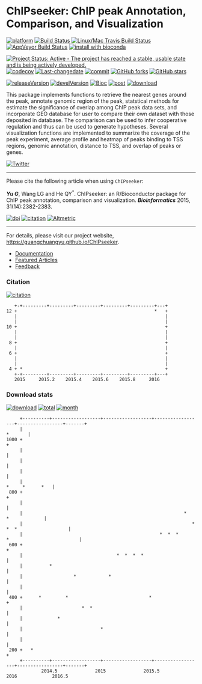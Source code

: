 ChIPseeker: ChIP peak Annotation, Comparison, and Visualization
===============================================================

[![platform](http://www.bioconductor.org/shields/availability/devel/ChIPseeker.svg)](https://www.bioconductor.org/packages/devel/bioc/html/ChIPseeker.html#archives) [![Build Status](http://www.bioconductor.org/shields/build/devel/bioc/ChIPseeker.svg)](https://bioconductor.org/checkResults/devel/bioc-LATEST/ChIPseeker/) [![Linux/Mac Travis Build Status](https://img.shields.io/travis/GuangchuangYu/ChIPseeker/master.svg?label=Mac%20OSX%20%26%20Linux)](https://travis-ci.org/GuangchuangYu/ChIPseeker) [![AppVeyor Build Status](https://img.shields.io/appveyor/ci/Guangchuangyu/ChIPseeker/master.svg?label=Windows)](https://ci.appveyor.com/project/GuangchuangYu/ChIPseeker) [![install with bioconda](https://img.shields.io/badge/install%20with-bioconda-green.svg?style=flat)](http://bioconda.github.io/recipes/bioconductor-chipseeker/README.html)

[![Project Status: Active - The project has reached a stable, usable state and is being actively developed.](http://www.repostatus.org/badges/latest/active.svg)](http://www.repostatus.org/#active) [![codecov](https://codecov.io/gh/GuangchuangYu/ChIPseeker/branch/master/graph/badge.svg)](https://codecov.io/gh/GuangchuangYu/ChIPseeker/) [![Last-changedate](https://img.shields.io/badge/last%20change-2016--08--29-green.svg)](https://github.com/GuangchuangYu/ChIPseeker/commits/master) [![commit](http://www.bioconductor.org/shields/commits/bioc/ChIPseeker.svg)](https://www.bioconductor.org/packages/devel/bioc/html/ChIPseeker.html#svn_source) [![GitHub forks](https://img.shields.io/github/forks/GuangchuangYu/ChIPseeker.svg)](https://github.com/GuangchuangYu/ChIPseeker/network) [![GitHub stars](https://img.shields.io/github/stars/GuangchuangYu/ChIPseeker.svg)](https://github.com/GuangchuangYu/ChIPseeker/stargazers)

[![releaseVersion](https://img.shields.io/badge/release%20version-1.8.9-green.svg?style=flat)](https://bioconductor.org/packages/ChIPseeker) [![develVersion](https://img.shields.io/badge/devel%20version-1.9.7-green.svg?style=flat)](https://github.com/GuangchuangYu/ChIPseeker) [![Bioc](http://www.bioconductor.org/shields/years-in-bioc/ChIPseeker.svg)](https://www.bioconductor.org/packages/devel/bioc/html/ChIPseeker.html#since) [![post](http://www.bioconductor.org/shields/posts/ChIPseeker.svg)](https://support.bioconductor.org/t/ChIPseeker/) [![download](http://www.bioconductor.org/shields/downloads/ChIPseeker.svg)](https://bioconductor.org/packages/stats/bioc/ChIPseeker/)

This package implements functions to retrieve the nearest genes around the peak, annotate genomic region of the peak, statstical methods for estimate the significance of overlap among ChIP peak data sets, and incorporate GEO database for user to compare their own dataset with those deposited in database. The comparison can be used to infer cooperative regulation and thus can be used to generate hypotheses. Several visualization functions are implemented to summarize the coverage of the peak experiment, average profile and heatmap of peaks binding to TSS regions, genomic annotation, distance to TSS, and overlap of peaks or genes.

[![Twitter](https://img.shields.io/twitter/url/https/github.com/GuangchuangYu/ChIPseeker.svg?style=social)](https://twitter.com/intent/tweet?hashtags=ChIPseeker&url=http://bioinformatics.oxfordjournals.org/content/31/14/2382)

------------------------------------------------------------------------

Please cite the following article when using `ChIPseeker`:

***Yu G***, Wang LG and He QY<sup>\*</sup>. ChIPseeker: an R/Bioconductor package for ChIP peak annotation, comparison and visualization. ***Bioinformatics*** 2015, 31(14):2382-2383.

[![doi](https://img.shields.io/badge/doi-10.1093/bioinformatics/btv145-green.svg?style=flat)](http://dx.doi.org/10.1093/bioinformatics/btv145) [![citation](https://img.shields.io/badge/cited%20by-16-green.svg?style=flat)](https://scholar.google.com.hk/scholar?oi=bibs&hl=en&cites=12053363057899219488) [![Altmetric](https://img.shields.io/badge/Altmetric-24-green.svg?style=flat)](https://www.altmetric.com/details/3781087)

------------------------------------------------------------------------

For details, please visit our project website, <https://guangchuangyu.github.io/ChIPseeker>.

-   [Documentation](https://guangchuangyu.github.io/ChIPseeker/documentation/)
-   [Featured Articles](https://guangchuangyu.github.io/ChIPseeker/featuredArticles/)
-   [Feedback](https://guangchuangyu.github.io/ChIPseeker/#feedback)

### Citation

[![citation](https://img.shields.io/badge/cited%20by-16-green.svg?style=flat)](https://scholar.google.com.hk/scholar?oi=bibs&hl=en&cites=12053363057899219488)

       +-+---------+---------+---------+---------+---------+---+
    12 +                                                   *   +
       |                                                       |
       |                                                       |
    10 +                                                       +
       |                                                       |
       |                                                       |
     8 +                                                       +
       |                                                       |
     6 +                                                       +
       |                                                       |
       |                                                       |
     4 + *                                                     +
       +-+---------+---------+---------+---------+---------+---+
       2015     2015.2    2015.4    2015.6    2015.8     2016   

### Download stats

[![download](http://www.bioconductor.org/shields/downloads/ChIPseeker.svg)](https://bioconductor.org/packages/stats/bioc/ChIPseeker/) [![total](https://img.shields.io/badge/downloads-17058/total-blue.svg?style=flat)](https://bioconductor.org/packages/stats/bioc/ChIPseeker/) [![month](https://img.shields.io/badge/downloads-861/month-blue.svg?style=flat)](https://bioconductor.org/packages/stats/bioc/ChIPseeker/)

         +----------+------------------+------------------+------------------+-----------------+-------+
         |                                                                                     *       |
    1000 +                                                                                             +
         |                                                                                             |
         |                                                                                             |
         |                                                                                             |
         |                                                                            *     *      *   |
     800 +                                                                                             +
         |                                                                                             |
         |                                                            *                  *             |
         |                                                               *      *  *                   |
         |                                                   *  *  *        *                          |
     600 +                                                                                             +
         |                                   *  *  *  *                                                |
         |          *                                                                                  |
         |                   *            *                                                            |
         |                                                                                             |
     400 +      *         *                              *                                             +
         |                      *  *                                                                   |
         |             *                                                                               |
         |                             *                                                               |
         |                                                                                             |
     200 +   *                                                                                         +
         +----------+------------------+------------------+------------------+-----------------+-------+
                 2014.5              2015              2015.5              2016             2016.5
